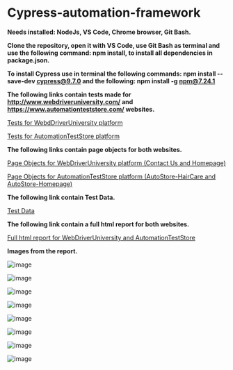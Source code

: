 # Cypress-automation-framework

**Needs installed: NodeJs, VS Code, Chrome browser, Git Bash.**

**Clone the repository, open it with VS Code, use Git Bash as terminal and use the following command: npm install, to install all dependencies in package.json.**

**To install Cypress use in terminal the following commands: npm install --save-dev cypress@9.7.0 and the following: npm install -g npm@7.24.1**

**The following links contain tests made for http://www.webdriveruniversity.com/ and https://www.automationteststore.com/ websites.**

[Tests for WebdDriverUniversity platform ](/cypress/integration/webdriver-uni/)

[Tests for AutomationTestStore platform ](/cypress/integration/automation-test-store/)

**The following links contain page objects for both websites.**

[Page Objects for WebDriverUniversity platform (Contact Us and Homepage) ](/cypress/support/pageObjects/webdriver-uni)

[Page Objects for AutomationTestStore platform (AutoStore-HairCare and AutoStore-Homepage) ](/cypress/support/pageObjects/automation-test-store)

**The following link contain Test Data.**

[Test Data](/cypress/fixtures)

**The following link contain a full html report for both websites.**

[Full html report for WebDriverUniversity and AutomationTestStore](/mochawesome-report)

**Images from the report.**

![image](https://user-images.githubusercontent.com/90641668/212560705-4e32b861-ef3d-4078-a8b9-ed107a0f735b.png)

![image](https://user-images.githubusercontent.com/90641668/212560785-04bcc4b3-4770-4d77-9641-723c04913836.png)

![image](https://user-images.githubusercontent.com/90641668/212560894-af508170-6cc6-4ac9-b1a3-742e004bbf3d.png)

![image](https://user-images.githubusercontent.com/90641668/212560951-3d19a4b7-b5f5-4f00-b7e9-57f16a8a7968.png)

![image](https://user-images.githubusercontent.com/90641668/212561019-fe529384-538a-4025-b7b3-94b902621d0b.png)

![image](https://user-images.githubusercontent.com/90641668/212561077-6b451c45-3a2d-4864-9f49-8f8dbd5d98f9.png)

![image](https://user-images.githubusercontent.com/90641668/212561152-16297620-2888-4598-92b2-df885189107c.png)

![image](https://user-images.githubusercontent.com/90641668/212561210-cb725b6c-288b-4d2c-8474-4ddbcbaa1de4.png)








